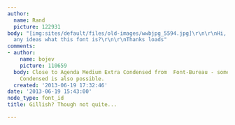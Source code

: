 ```yaml
---
author:
  name: Rand
  picture: 122931
body: "[img:sites/default/files/old-images/wwbjpg_5594.jpg]\r\n\r\nHi, anybody have
  any ideas what this font is?\r\n\r\nThanks loads"
comments:
- author:
    name: bojev
    picture: 110659
  body: Close to Agenda Medium Extra Condensed from  Font-Bureau - some sort of Futura
    Condensed is also possible.
  created: '2013-06-19 17:32:46'
date: '2013-06-19 15:43:00'
node_type: font_id
title: Gillish? Though not quite...

---
```

